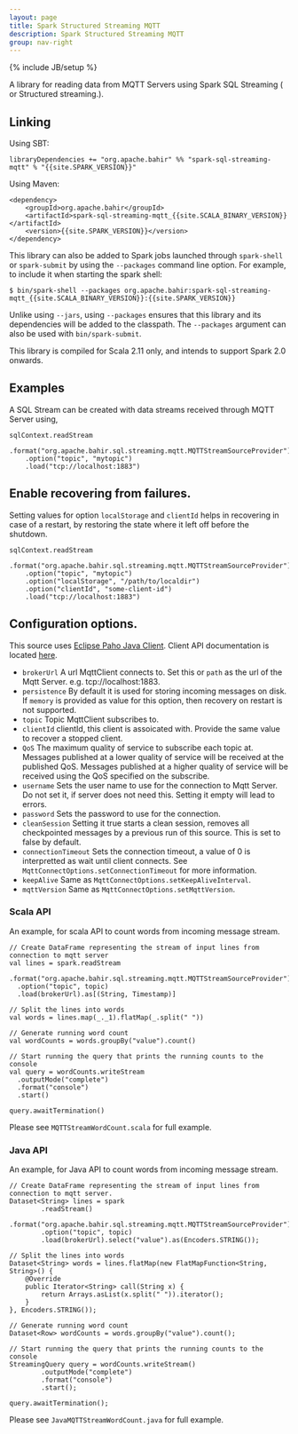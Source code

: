 ```yaml
---
layout: page
title: Spark Structured Streaming MQTT
description: Spark Structured Streaming MQTT
group: nav-right
---
```

<!--
{% comment %}
Licensed to the Apache Software Foundation (ASF) under one or more
contributor license agreements.  See the NOTICE file distributed with
this work for additional information regarding copyright ownership.
The ASF licenses this file to you under the Apache License, Version 2.0
(the "License"); you may not use this file except in compliance with
the License.  You may obtain a copy of the License at

http://www.apache.org/licenses/LICENSE-2.0

Unless required by applicable law or agreed to in writing, software
distributed under the License is distributed on an "AS IS" BASIS,
WITHOUT WARRANTIES OR CONDITIONS OF ANY KIND, either express or implied.
See the License for the specific language governing permissions and
limitations under the License.
{% endcomment %}
-->

{% include JB/setup %}

A library for reading data from MQTT Servers using Spark SQL Streaming ( or Structured streaming.). 

## Linking

Using SBT:

    libraryDependencies += "org.apache.bahir" %% "spark-sql-streaming-mqtt" % "{{site.SPARK_VERSION}}"

Using Maven:

    <dependency>
        <groupId>org.apache.bahir</groupId>
        <artifactId>spark-sql-streaming-mqtt_{{site.SCALA_BINARY_VERSION}}</artifactId>
        <version>{{site.SPARK_VERSION}}</version>
    </dependency>

This library can also be added to Spark jobs launched through `spark-shell` or `spark-submit` by using the `--packages` command line option.
For example, to include it when starting the spark shell:

    $ bin/spark-shell --packages org.apache.bahir:spark-sql-streaming-mqtt_{{site.SCALA_BINARY_VERSION}}:{{site.SPARK_VERSION}}

Unlike using `--jars`, using `--packages` ensures that this library and its dependencies will be added to the classpath.
The `--packages` argument can also be used with `bin/spark-submit`.

This library is compiled for Scala 2.11 only, and intends to support Spark 2.0 onwards.

## Examples

A SQL Stream can be created with data streams received through MQTT Server using,

    sqlContext.readStream
        .format("org.apache.bahir.sql.streaming.mqtt.MQTTStreamSourceProvider")
        .option("topic", "mytopic")
        .load("tcp://localhost:1883")

## Enable recovering from failures.

Setting values for option `localStorage` and `clientId` helps in recovering in case of a restart, by restoring the state where it left off before the shutdown.

    sqlContext.readStream
        .format("org.apache.bahir.sql.streaming.mqtt.MQTTStreamSourceProvider")
        .option("topic", "mytopic")
        .option("localStorage", "/path/to/localdir")
        .option("clientId", "some-client-id")
        .load("tcp://localhost:1883")

## Configuration options.

This source uses [Eclipse Paho Java Client](https://eclipse.org/paho/clients/java/). Client API documentation is located [here](http://www.eclipse.org/paho/files/javadoc/index.html).

 * `brokerUrl` A url MqttClient connects to. Set this or `path` as the url of the Mqtt Server. e.g. tcp://localhost:1883.
 * `persistence` By default it is used for storing incoming messages on disk. If `memory` is provided as value for this option, then recovery on restart is not supported.
 * `topic` Topic MqttClient subscribes to.
 * `clientId` clientId, this client is assoicated with. Provide the same value to recover a stopped client.
 * `QoS` The maximum quality of service to subscribe each topic at. Messages published at a lower quality of service will be received at the published QoS. Messages published at a higher quality of service will be received using the QoS specified on the subscribe.
 * `username` Sets the user name to use for the connection to Mqtt Server. Do not set it, if server does not need this. Setting it empty will lead to errors.
 * `password` Sets the password to use for the connection.
 * `cleanSession` Setting it true starts a clean session, removes all checkpointed messages by a previous run of this source. This is set to false by default.
 * `connectionTimeout` Sets the connection timeout, a value of 0 is interpretted as wait until client connects. See `MqttConnectOptions.setConnectionTimeout` for more information.
 * `keepAlive` Same as `MqttConnectOptions.setKeepAliveInterval`.
 * `mqttVersion` Same as `MqttConnectOptions.setMqttVersion`.

### Scala API

An example, for scala API to count words from incoming message stream. 

    // Create DataFrame representing the stream of input lines from connection to mqtt server
    val lines = spark.readStream
      .format("org.apache.bahir.sql.streaming.mqtt.MQTTStreamSourceProvider")
      .option("topic", topic)
      .load(brokerUrl).as[(String, Timestamp)]

    // Split the lines into words
    val words = lines.map(_._1).flatMap(_.split(" "))

    // Generate running word count
    val wordCounts = words.groupBy("value").count()

    // Start running the query that prints the running counts to the console
    val query = wordCounts.writeStream
      .outputMode("complete")
      .format("console")
      .start()

    query.awaitTermination()

Please see `MQTTStreamWordCount.scala` for full example.

### Java API

An example, for Java API to count words from incoming message stream. 

    // Create DataFrame representing the stream of input lines from connection to mqtt server.
    Dataset<String> lines = spark
            .readStream()
            .format("org.apache.bahir.sql.streaming.mqtt.MQTTStreamSourceProvider")
            .option("topic", topic)
            .load(brokerUrl).select("value").as(Encoders.STRING());

    // Split the lines into words
    Dataset<String> words = lines.flatMap(new FlatMapFunction<String, String>() {
        @Override
        public Iterator<String> call(String x) {
            return Arrays.asList(x.split(" ")).iterator();
        }
    }, Encoders.STRING());

    // Generate running word count
    Dataset<Row> wordCounts = words.groupBy("value").count();

    // Start running the query that prints the running counts to the console
    StreamingQuery query = wordCounts.writeStream()
            .outputMode("complete")
            .format("console")
            .start();

    query.awaitTermination();

Please see `JavaMQTTStreamWordCount.java` for full example.

